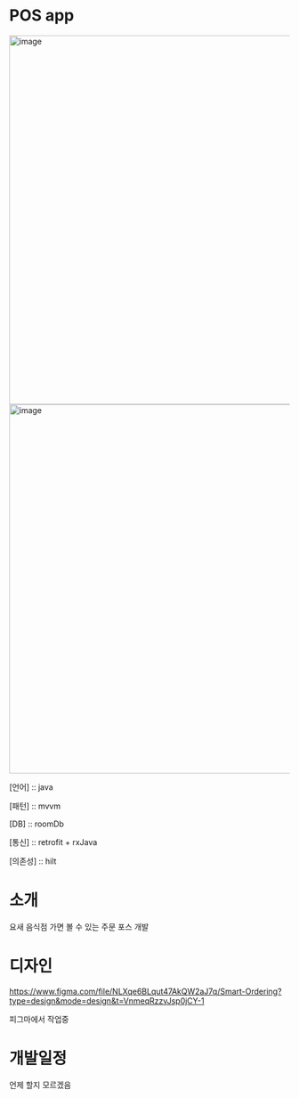 # POS app

<img width="663" alt="image" src="https://github.com/xenoager/POS/assets/8413641/afd29049-655d-445f-b1d6-3383f8d9a9c4">
<img width="663" alt="image" src="https://github.com/xenoager/POS/assets/8413641/6e6e9d45-1b22-4fc0-8374-a8637c7d9ed1">


[언어] :: java

[패턴] :: mvvm

[DB]  :: roomDb

[통신] :: retrofit + rxJava

[의존성] :: hilt


# 소개

요새 음식점 가면 볼 수 있는 주문 포스 개발


# 디자인

https://www.figma.com/file/NLXqe6BLqut47AkQW2aJ7q/Smart-Ordering?type=design&mode=design&t=VnmeqRzzvJsp0jCY-1

피그마에서 작업중


# 개발일정

언제 할지 모르겠음
